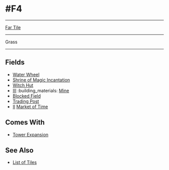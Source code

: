 # #F4

___
[Far Tile](../keywords/far_tile.md)
___
Grass
___


## Fields

- [Water Wheel](../fields/water_wheel.md)
- [Shrine of Magic Incantation](../fields/shrine_of_magic_incantation.md)
- [Witch Hut](../fields/witch_hut.md)
- [Ⅲ](../difficulties.md) :building_materials: [Mine](../fields/mine.md)
- [Blocked Field](../keywords/blocked_field.md)
- [Trading Post](../trading.md)
- [Ⅱ](../difficulties.md) [Market of Time](../fields/market_of_time.md)


## Comes With

- [Tower Expansion](../content/tower_expansion.md)


## See Also

- [List of Tiles](index.md)
